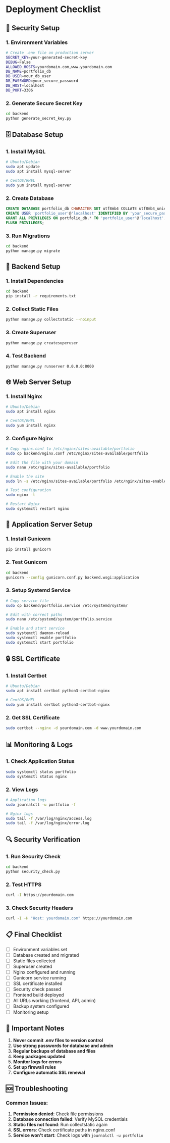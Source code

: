 # Deployment Checklist

## 🔐 Security Setup

### 1. Environment Variables
```bash
# Create .env file on production server
SECRET_KEY=your-generated-secret-key
DEBUG=False
ALLOWED_HOSTS=yourdomain.com,www.yourdomain.com
DB_NAME=portfolio_db
DB_USER=your_db_user
DB_PASSWORD=your_secure_password
DB_HOST=localhost
DB_PORT=3306
```

### 2. Generate Secure Secret Key
```bash
cd backend
python generate_secret_key.py
```

## 🗄️ Database Setup

### 1. Install MySQL
```bash
# Ubuntu/Debian
sudo apt update
sudo apt install mysql-server

# CentOS/RHEL
sudo yum install mysql-server
```

### 2. Create Database
```sql
CREATE DATABASE portfolio_db CHARACTER SET utf8mb4 COLLATE utf8mb4_unicode_ci;
CREATE USER 'portfolio_user'@'localhost' IDENTIFIED BY 'your_secure_password';
GRANT ALL PRIVILEGES ON portfolio_db.* TO 'portfolio_user'@'localhost';
FLUSH PRIVILEGES;
```

### 3. Run Migrations
```bash
cd backend
python manage.py migrate
```

## 🚀 Backend Setup

### 1. Install Dependencies
```bash
cd backend
pip install -r requirements.txt
```

### 2. Collect Static Files
```bash
python manage.py collectstatic --noinput
```

### 3. Create Superuser
```bash
python manage.py createsuperuser
```

### 4. Test Backend
```bash
python manage.py runserver 0.0.0.0:8000
```

## 🌐 Web Server Setup

### 1. Install Nginx
```bash
# Ubuntu/Debian
sudo apt install nginx

# CentOS/RHEL
sudo yum install nginx
```

### 2. Configure Nginx
```bash
# Copy nginx.conf to /etc/nginx/sites-available/portfolio
sudo cp backend/nginx.conf /etc/nginx/sites-available/portfolio

# Edit the file with your domain
sudo nano /etc/nginx/sites-available/portfolio

# Enable the site
sudo ln -s /etc/nginx/sites-available/portfolio /etc/nginx/sites-enabled/

# Test configuration
sudo nginx -t

# Restart Nginx
sudo systemctl restart nginx
```

## 🔧 Application Server Setup

### 1. Install Gunicorn
```bash
pip install gunicorn
```

### 2. Test Gunicorn
```bash
cd backend
gunicorn --config gunicorn.conf.py backend.wsgi:application
```

### 3. Setup Systemd Service
```bash
# Copy service file
sudo cp backend/portfolio.service /etc/systemd/system/

# Edit with correct paths
sudo nano /etc/systemd/system/portfolio.service

# Enable and start service
sudo systemctl daemon-reload
sudo systemctl enable portfolio
sudo systemctl start portfolio
```

## 🔒 SSL Certificate

### 1. Install Certbot
```bash
# Ubuntu/Debian
sudo apt install certbot python3-certbot-nginx

# CentOS/RHEL
sudo yum install certbot python3-certbot-nginx
```

### 2. Get SSL Certificate
```bash
sudo certbot --nginx -d yourdomain.com -d www.yourdomain.com
```

## 📊 Monitoring & Logs

### 1. Check Application Status
```bash
sudo systemctl status portfolio
sudo systemctl status nginx
```

### 2. View Logs
```bash
# Application logs
sudo journalctl -u portfolio -f

# Nginx logs
sudo tail -f /var/log/nginx/access.log
sudo tail -f /var/log/nginx/error.log
```

## 🔍 Security Verification

### 1. Run Security Check
```bash
cd backend
python security_check.py
```

### 2. Test HTTPS
```bash
curl -I https://yourdomain.com
```

### 3. Check Security Headers
```bash
curl -I -H "Host: yourdomain.com" https://yourdomain.com
```

## 📋 Final Checklist

- [ ] Environment variables set
- [ ] Database created and migrated
- [ ] Static files collected
- [ ] Superuser created
- [ ] Nginx configured and running
- [ ] Gunicorn service running
- [ ] SSL certificate installed
- [ ] Security check passed
- [ ] Frontend build deployed
- [ ] All URLs working (frontend, API, admin)
- [ ] Backup system configured
- [ ] Monitoring setup

## 🚨 Important Notes

1. **Never commit .env files to version control**
2. **Use strong passwords for database and admin**
3. **Regular backups of database and files**
4. **Keep packages updated**
5. **Monitor logs for errors**
6. **Set up firewall rules**
7. **Configure automatic SSL renewal**

## 🆘 Troubleshooting

### Common Issues:
1. **Permission denied**: Check file permissions
2. **Database connection failed**: Verify MySQL credentials
3. **Static files not found**: Run collectstatic again
4. **SSL errors**: Check certificate paths in nginx.conf
5. **Service won't start**: Check logs with `journalctl -u portfolio` 